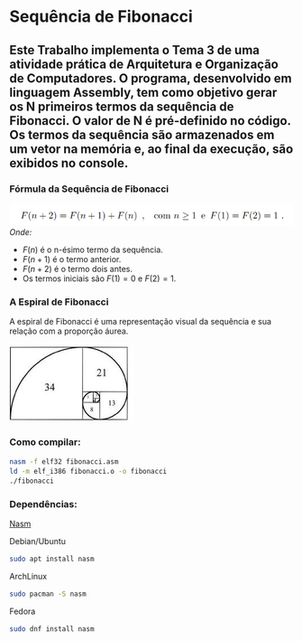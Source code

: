 
# Sequência de Fibonacci

## Este Trabalho implementa o Tema 3 de uma atividade prática de Arquitetura e Organização de Computadores. O programa, desenvolvido em linguagem Assembly, tem como objetivo gerar os N primeiros termos da sequência de Fibonacci. O valor de N é pré-definido no código. Os termos da sequência são armazenados em um vetor na memória e, ao final da execução, são exibidos no console.

### Fórmula da Sequência de Fibonacci


![Fórmula da Sequência de Fibonacci](formula-geral.png)
*Onde:*
* $F(n)$ é o n-ésimo termo da sequência.
* $F(n+1)$ é o termo anterior.
* $F(n+2)$ é o termo dois antes.
* Os termos iniciais são $F(1) = 0$ e $F(2) = 1$.

### A Espiral de Fibonacci

A espiral de Fibonacci é uma representação visual da sequência e sua relação com a proporção áurea. 

![Espiral de Fibonacci](sequencia-de-fibonacci-em-uma-aspiral.jpeg)


### Como compilar: 

```bash
nasm -f elf32 fibonacci.asm
ld -m elf_i386 fibonacci.o -o fibonacci
./fibonacci
```

### Dependências: 

[Nasm](https://www.nasm.us/)

Debian/Ubuntu
```bash
sudo apt install nasm
```

ArchLinux
```bash
sudo pacman -S nasm
```
Fedora
```bash
sudo dnf install nasm
```